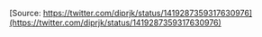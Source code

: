 [Source: https://twitter.com/diprjk/status/1419287359317630976](https://twitter.com/diprjk/status/1419287359317630976)